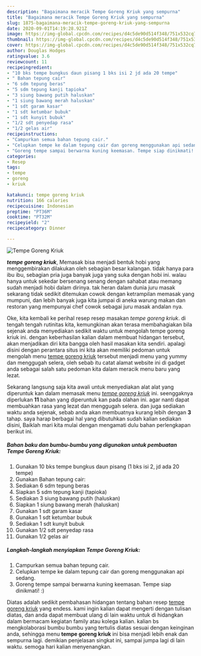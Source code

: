 ```yaml
---
description: "Bagaimana meracik Tempe Goreng Kriuk yang sempurna"
title: "Bagaimana meracik Tempe Goreng Kriuk yang sempurna"
slug: 1875-bagaimana-meracik-tempe-goreng-kriuk-yang-sempurna
date: 2020-09-01T14:19:28.921Z
image: https://img-global.cpcdn.com/recipes/d4c5de90d514f348/751x532cq70/tempe-goreng-kriuk-foto-resep-utama.jpg
thumbnail: https://img-global.cpcdn.com/recipes/d4c5de90d514f348/751x532cq70/tempe-goreng-kriuk-foto-resep-utama.jpg
cover: https://img-global.cpcdn.com/recipes/d4c5de90d514f348/751x532cq70/tempe-goreng-kriuk-foto-resep-utama.jpg
author: Douglas Hodges
ratingvalue: 3.6
reviewcount: 11
recipeingredient:
- "10 bks tempe bungkus daun pisang 1 bks isi 2 jd ada 20 tempe"
- " Bahan tepung cair"
- "6 sdm tepung beras"
- "5 sdm tepung kanji tapioka"
- "3 siung bawang putih haluskan"
- "1 siung bawang merah haluskan"
- "1 sdt garam kasar"
- "1 sdt ketumbar bubuk"
- "1 sdt kunyit bubuk"
- "1/2 sdt penyedap rasa"
- "1/2 gelas air"
recipeinstructions:
- "Campurkan semua bahan tepung cair."
- "Celupkan tempe ke dalam tepung cair dan goreng menggunakan api sedang."
- "Goreng tempe sampai berwarna kuning keemasan. Tempe siap dinikmati! :)"
categories:
- Resep
tags:
- tempe
- goreng
- kriuk

katakunci: tempe goreng kriuk 
nutrition: 166 calories
recipecuisine: Indonesian
preptime: "PT36M"
cooktime: "PT32M"
recipeyield: "2"
recipecategory: Dinner

---
```



![Tempe Goreng Kriuk](https://img-global.cpcdn.com/recipes/d4c5de90d514f348/751x532cq70/tempe-goreng-kriuk-foto-resep-utama.jpg)

<b><i>tempe goreng kriuk</i></b>, Memasak bisa menjadi bentuk hobi yang menggembirakan dilakukan oleh sebagian besar kalangan. tidak hanya para ibu ibu, sebagian pria juga banyak juga yang suka dengan hobi ini. walau hanya untuk sekedar bersenang senang dengan sahabat atau memang sudah menjadi hobi dalam dirinya. tak heran dalam dunia juru masak sekarang tidak sedikit ditemukan cowok dengan ketrampilan memasak yang mumpuni, dan lebih banyak juga kita jumpai di aneka warung makan dan restoran yang mempunyai chef cowok sebagai juru masak andalan nya.



Oke, kita kembali ke perihal resep resep masakan <i>tempe goreng kriuk</i>. di tengah tengah rutinitas kita, kemungkinan akan terasa membahagiakan bila sejenak anda menyediakan sedikit waktu untuk mengolah tempe goreng kriuk ini. dengan keberhasilan kalian dalam membuat hidangan tersebut, akan menjadikan diri kita bangga oleh hasil masakan kita sendiri. apalagi disini dengan perantara situs ini kita akan memiliki pedoman untuk mengolah menu <u>tempe goreng kriuk</u> tersebut menjadi menu yang yummy dan menggugah selera, oleh sebab itu catat alamat website ini di gadget anda sebagai salah satu pedoman kita dalam meracik menu baru yang lezat.


Sekarang langsung saja kita awali untuk menyediakan alat alat yang diperuntuk kan dalam memasak menu <u><i>tempe goreng kriuk</i></u> ini. seenggaknya diperlukan <b>11</b> bahan yang diperuntuk kan pada olahan ini. agar nanti dapat membuahkan rasa yang lezat dan menggugah selera. dan juga sediakan waktu anda sejenak, sebab anda akan membuatnya kurang lebih dengan <b>3</b> tahap. saya harap berbagai hal yang dibutuhkan sudah kalian sediakan disini, Baiklah mari kita mulai dengan mengamati dulu bahan perlengkapan berikut ini.

<!--inarticleads1-->

##### Bahan baku dan bumbu-bumbu yang digunakan untuk pembuatan Tempe Goreng Kriuk:

1. Gunakan 10 bks tempe bungkus daun pisang (1 bks isi 2, jd ada 20 tempe)
1. Gunakan  Bahan tepung cair:
1. Sediakan 6 sdm tepung beras
1. Siapkan 5 sdm tepung kanji (tapioka)
1. Sediakan 3 siung bawang putih (haluskan)
1. Siapkan 1 siung bawang merah (haluskan)
1. Gunakan 1 sdt garam kasar
1. Gunakan 1 sdt ketumbar bubuk
1. Sediakan 1 sdt kunyit bubuk
1. Gunakan 1/2 sdt penyedap rasa
1. Gunakan 1/2 gelas air




<!--inarticleads2-->

##### Langkah-langkah menyiapkan Tempe Goreng Kriuk:

1. Campurkan semua bahan tepung cair.
1. Celupkan tempe ke dalam tepung cair dan goreng menggunakan api sedang.
1. Goreng tempe sampai berwarna kuning keemasan. Tempe siap dinikmati! :)




Diatas adalah sedikit pembahasan hidangan tentang bahan resep <u>tempe goreng kriuk</u> yang endess. kami ingin kalian dapat mengerti dengan tulisan diatas, dan anda dapat membuat ulang di lain waktu untuk di hidangkan dalam bermacam kegiatan family atau kolega kalian. kalian bs mengkolaborasi bumbu bumbu yang tertulis diatas sesuai dengan keinginan anda, sehingga menu <b>tempe goreng kriuk</b> ini bisa menjadi lebih enak dan sempurna lagi. demikian penjelasan singkat ini, sampai jumpa lagi di lain waktu. semoga hari kalian menyenangkan.
